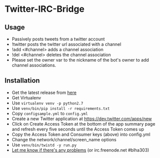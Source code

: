 Twitter-IRC-Bridge
=================

Usage
-----

* Passively posts tweets from a twitter account
* !twitter posts the twitter url associated with a channel
* !add <screenname> <#channel> adds a channel association
* !del <#channel> deletes the channel association
* Please set the owner var to the nickname of the bot's owner to add channel associations.

Installation
------------

* Get the latest release from [here](https://github.com/blha303/Twitter-IRC-Bridge/releases)
* Get Virtualenv
* Use `virtualenv venv -p python2.7`
* Use `venv/bin/pip install -r requirements.txt`
* Copy `configsample.yml` to `config.yml`
* Create a new Twitter application at https://dev.twitter.com/apps/new
* Click on Create Access Token at the bottom of the app summary page and refresh every five seconds until the Access Token comes up
* Copy the Access Token and Consumer keys (above) into config.yml
* Change the network/channel/screen_name options
* Use `venv/bin/twistd -y run.py`
* [Let me know if there's any problems](https://github.com/blha303/Twitter-IRC-Bridge/issues) (or irc.freenode.net #blha303)
